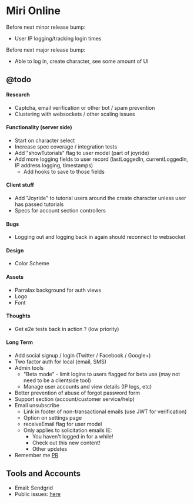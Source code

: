 Miri Online
===========

Before next minor release bump:
 - User IP logging/tracking login times

Before next major release bump:
 - Able to log in, create character, see some amount of UI

## @todo

#### Research
 - Captcha, email verification or other bot / spam prevention
 - Clustering with websockets / other scaling issues

#### Functionality (server side)
 - Start on character select
 - Increase spec coverage / integration tests
 - Add "showTutorials" flag to user model (part of joyride)
 - Add more logging fields to user record (lastLoggedIn, currentLoggedIn, IP address logging, timestamps)
   - Add hooks to save to those fields

#### Client stuff
 - Add "Joyride" to tutorial users around the create character unless user has passed tutorials
 - Specs for account section controllers

#### Bugs
 - Logging out and logging back in again should reconnect to websocket

#### Design
 - Color Scheme

#### Assets
 - Parralax background for auth views
 - Logo
 - Font

#### Thoughts
 - Get e2e tests back in action ? (low priority)

#### Long Term
 - Add social signup / login (Twitter / Facebook / Google+)
 - Two factor auth for local (email, SMS)
 - Admin tools
   - "Beta mode" - limit logins to users flagged for beta use (may not need to be a clientside tool)
   - Manage user accounts and view details (IP logs, etc)
 - Better prevention of abuse of forgot password form
 - Support section (account/customer service/help)
 - Email unsubscribe
   - Link in footer of non-transactional emails (use JWT for verification)
   - Option on settings page
   - receiveEmail flag for user model
   - Only applies to solicitation emails IE:
     - You haven't logged in for a while!
     - Check out this new content!
     - Other updates
 - Remember me [PR](https://github.com/DaftMonk/generator-angular-fullstack/pull/444/files)


## Tools and Accounts
 - Email: Sendgrid
 - Public issues: [here](https://github.com/jonathonharrell/mirionline-issues/issues)
